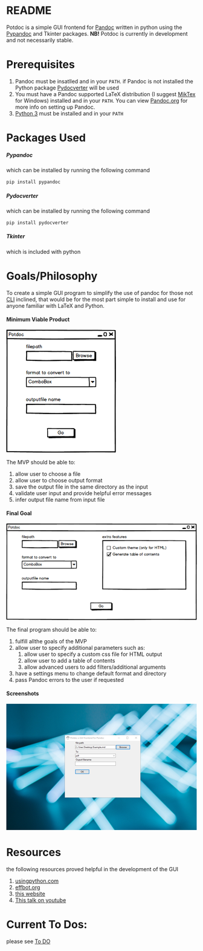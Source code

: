 # README
Potdoc is a simple GUI frontend for [Pandoc](https://github.com/jgm/pandoc) written in python using the [Pypandoc](https://pypi.org/project/pypandoc/) and Tkinter packages. 
**NB!** Potdoc is currently in development and not necessarily stable.

# Prerequisites
1. Pandoc must be insatlled and in your ``PATH``. if Pandoc is not installed the Python package [Pydocverter](https://pypi.org/project/pydocverter/) will be used
2. You must have a Pandoc supported LaTeX distribution (I suggest [MikTex](https://miktex.org/) for Windows) installed and in your ``PATH``. You can view [Pandoc.org](https://pandoc.org/installing.html) for more info on setting up Pandoc.
3. [Python 3](https://www.python.org/downloads/) must be installed and in your ``PATH``
   
# Packages Used
##### Pypandoc
which can be installed by running the following command
````python
pip install pypandoc
````
##### Pydocverter
which can be installed by running the following command
````python
pip install pydocverter
````
##### Tkinter
which is included with python

# Goals/Philosophy
To create a simple GUI program to simplify the use of pandoc for those not [CLI](https://en.wikipedia.org/wiki/Command-line_interface) inclined, that would be for the most part simple to install and use for anyone familiar with LaTeX and Python.

#### Minimum Viable Product
![Minimum Viable Product](layouts/PotdocMVP.png)

The MVP should be able to:
1. allow user to choose a file
2. allow user to choose output format
3. save the output file in the same directory as the input
4. validate user input and provide helpful error messages
5. infer output file name from input file

#### Final Goal
![Final Goal](layouts/Potdoc_final.png)

The final program should be able to:
1. fulfill allthe goals of the MVP
2. allow user to specify additional parameters such as:
   1. allow user to specify a custom css file for HTML output
   2. allow user to add a table of contents
   3. allow advanced users to add filters/additional arguments
3. have a settings menu to change default format and directory
4. pass Pandoc errors to the user if requested

#### Screenshots
![current Version](screenshots/current.png)

# Resources 
the following resources proved helpful in the development of the GUI 
1. [usingpython.com](http://usingpython.com)
2. [effbot.org](http://effbot.org/tkinterbook)
3. [this website](https://infohost.nmt.edu/tcc/help/pubs/tkinter/web/index.html)
4. [This talk on youtube](https://www.youtube.com/watch?v=Wb1YFgHqUZ8)

# Current To Dos:

please see [To DO](todo.md)
